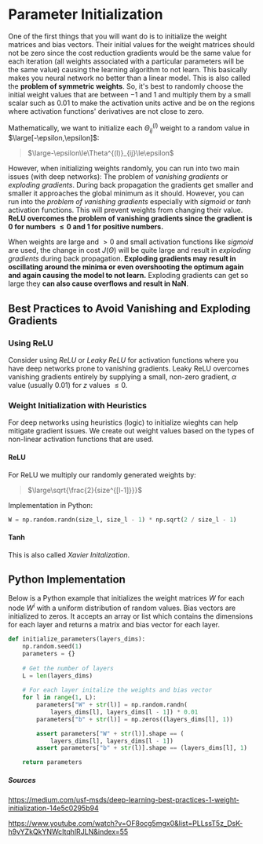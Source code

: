# Parameter Initialization

One of the first things that you will want do is to initialize the weight matrices and bias vectors. Their initial values for the weight matrices should not be zero since the cost reduction gradients would be the same value for each iteration (all weights associated with a particular parameters will be the same value) causing the learning algorithm to not learn. This basically makes you neural network no better than a linear model. This is also called the **problem of symmetric weights**. So, it's best to randomly choose the initial weight values that are between $-1$ and $1$ and multiply them by a small scalar such as $0.01$ to make the activation units active and be on the regions where activation functions' derivatives are not close to zero.

Mathematically, we want to initialize each $\Theta^{(l)}_{ij}$ weight to a random value in $\large[-\epsilon,\epsilon]$:

> $\large-\epsilon\le\Theta^{(l)}_{ij}\le\epsilon$

However, when initializing weights randomly, you can run into two main issues (with deep networks): The problem of *vanishing gradients* or *exploding gradients*. During back propagation the gradients get smaller and smaller it approaches the global minimum as it should. However, you can run into the *problem of vanishing gradients* especially with *sigmoid* or *tanh* activation functions. This will prevent weights from changing their value. **ReLU overcomes the problem of vanishing gradients since the gradient is $0$ for numbers $\le0$ and $1$ for positive numbers.**

When weights are large and $\gt0$ and small activation functions like *sigmoid* are used, the change in cost $J(\Theta)$ will be quite large and result in *exploding gradients* during back propagation. **Exploding gradients may result in oscillating around the minima or even overshooting the optimum again and again causing the model to not learn.** Exploding gradients can get so large they **can also cause overflows and result in NaN**.

## Best Practices to Avoid Vanishing and Exploding Gradients

### Using ReLU

Consider using *ReLU* or *Leaky ReLU* for activation functions where you have deep networks prone to vanishing gradients. Leaky ReLU overcomes vanishing gradients entirely by supplying a small, non-zero gradient, $\alpha$ value (usually 0.01) for $z$ values $\le0$.

### Weight Initialization with Heuristics

For deep networks using heuristics (logic) to initialize wieghts can help mitigate gradient issues. We create out weight values based on the types of non-linear activation functions that are used.

#### ReLU

For ReLU we multiply our randomly generated weights by:

> $\large\sqrt{\frac{2}{size^{[l-1]}}}$

Implementation in Python:

```python
W = np.random.randn(size_l, size_l - 1) * np.sqrt(2 / size_l - 1)
```

#### Tanh

This is also called *Xavier Initalization*.

## Python Implementation

Below is a Python example that initializes the weight matrices $W$ for each node $W^i$ with a uniform distribution of random values. Bias vectors are initialized to zeros. It accepts an array or list which contains the dimensions for each layer and returns a matrix and bias vector for each layer.

```python
def initialize_parameters(layers_dims):
    np.random.seed(1)               
    parameters = {}
    
    # Get the number of layers
    L = len(layers_dims)            
    
    # For each layer initalize the weights and bias vector
    for l in range(1, L):
        parameters["W" + str(l)] = np.random.randn(
            layers_dims[l], layers_dims[l - 1]) * 0.01
        parameters["b" + str(l)] = np.zeros((layers_dims[l], 1))

        assert parameters["W" + str(l)].shape == (
            layers_dims[l], layers_dims[l - 1])
        assert parameters["b" + str(l)].shape == (layers_dims[l], 1)

    return parameters
```



##### Sources

https://medium.com/usf-msds/deep-learning-best-practices-1-weight-initialization-14e5c0295b94

https://www.youtube.com/watch?v=OF8ocg5mgx0&list=PLLssT5z_DsK-h9vYZkQkYNWcItqhlRJLN&index=55